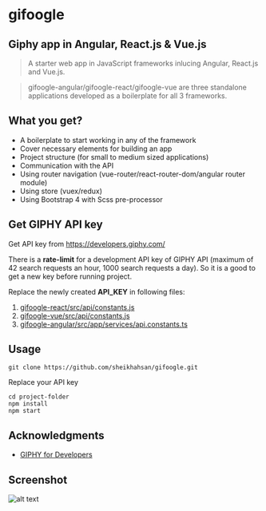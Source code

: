 # gifoogle

## Giphy app in Angular, React.js & Vue.js

> A starter web app in JavaScript frameworks inlucing Angular, React.js and Vue.js.

> gifoogle-angular/gifoogle-react/gifoogle-vue are three standalone applications developed as a boilerplate for all 3 frameworks.

## What you get?

- A boilerplate to start working in any of the framework
- Cover necessary elements for building an app
- Project structure (for small to medium sized applications)
- Communication with the API
- Using router navigation (vue-router/react-router-dom/angular router module)
- Using store (vuex/redux)
- Using Bootstrap 4 with Scss pre-processor


## Get GIPHY API key

Get API key from https://developers.giphy.com/

There is a **rate-limit** for a development API key of GIPHY API (maximum of 42 search requests an hour, 1000 search requests a day). So it is a good to get a new key before running project.

Replace the newly created **API_KEY** in following files:

1. [gifoogle-react/src/api/constants.js](https://github.com/sheikhahsan/gifoogle/blob/master/gifoogle-react/src/api/constants.js)
2. [gifoogle-vue/src/api/constants.js](https://github.com/sheikhahsan/gifoogle/blob/master/gifoogle-vue/src/api/constants.js)
3. [gifoogle-angular/src/app/services/api.constants.ts](https://github.com/sheikhahsan/gifoogle/blob/master/gifoogle-angular/src/app/services/api.constants.ts)

## Usage
```
git clone https://github.com/sheikhahsan/gifoogle.git
```
Replace your API key
```
cd project-folder
npm install
npm start
```

## Acknowledgments
- [GIPHY for Developers](https://developers.giphy.com/)

## Screenshot

![alt text](https://user-images.githubusercontent.com/19500703/54367393-1b61a900-4694-11e9-9d48-f92844863010.png)

